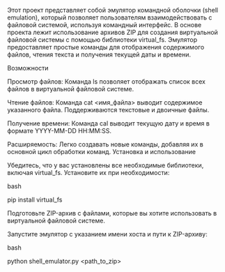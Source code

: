 Этот проект представляет собой эмулятор командной оболочки (shell emulation), который позволяет пользователям взаимодействовать с файловой системой, используя командный интерфейс. В основе проекта лежит использование архивов ZIP для создания виртуальной файловой системы с помощью библиотеки virtual_fs. Эмулятор предоставляет простые команды для отображения содержимого файлов, чтения текста и получения текущей даты и времени.


Возможности


Просмотр файлов: Команда ls позволяет отображать список всех файлов в виртуальной файловой системе.

Чтение файлов: Команда cat <имя_файла> выводит содержимое указанного файла. Поддерживаются текстовые и двоичные файлы.

Получение времени: Команда cal выводит текущую дату и время в формате YYYY-MM-DD HH:MM:SS.

Расширяемость: Легко создавать новые команды, добавляя их в основной цикл обработки команд.
Установка и использование

Убедитесь, что у вас установлены все необходимые библиотеки, включая virtual_fs. Установите их при необходимости:

   
bash

pip install virtual_fs

Подготовьте ZIP-архив с файлами, которые вы хотите использовать в виртуальной файловой системе.

Запустите эмулятор с указанием имени хоста и пути к ZIP-архиву:

   
bash


python shell_emulator.py <hostname> <path_to_zip>